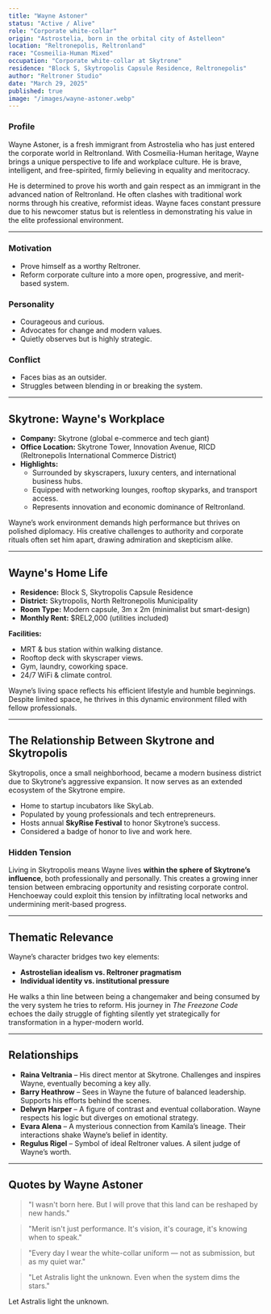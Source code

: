 ```yaml
---
title: "Wayne Astoner"
status: "Active / Alive"
role: "Corporate white-collar"
origin: "Astrostelia, born in the orbital city of Astelleon"
location: "Reltronepolis, Reltronland"
race: "Cosmeilia-Human Mixed"
occupation: "Corporate white-collar at Skytrone"
residence: "Block S, Skytropolis Capsule Residence, Reltronepolis"
author: "Reltroner Studio"
date: "March 29, 2025"
published: true
image: "/images/wayne-astoner.webp"
---
```


### Profile
Wayne Astoner, is a fresh immigrant from Astrostelia who has just entered the corporate world in Reltronland. With Cosmeilia-Human heritage, Wayne brings a unique perspective to life and workplace culture. He is brave, intelligent, and free-spirited, firmly believing in equality and meritocracy.

He is determined to prove his worth and gain respect as an immigrant in the advanced nation of Reltronland. He often clashes with traditional work norms through his creative, reformist ideas. Wayne faces constant pressure due to his newcomer status but is relentless in demonstrating his value in the elite professional environment.

---

### Motivation
- Prove himself as a worthy Reltroner.
- Reform corporate culture into a more open, progressive, and merit-based system.

### Personality
- Courageous and curious.
- Advocates for change and modern values.
- Quietly observes but is highly strategic.

### Conflict
- Faces bias as an outsider.
- Struggles between blending in or breaking the system.

---

## Skytrone: Wayne's Workplace
- **Company:** Skytrone (global e-commerce and tech giant)
- **Office Location:** Skytrone Tower, Innovation Avenue, RICD (Reltronepolis International Commerce District)
- **Highlights:**
  - Surrounded by skyscrapers, luxury centers, and international business hubs.
  - Equipped with networking lounges, rooftop skyparks, and transport access.
  - Represents innovation and economic dominance of Reltronland.

Wayne’s work environment demands high performance but thrives on polished diplomacy. His creative challenges to authority and corporate rituals often set him apart, drawing admiration and skepticism alike.

---

## Wayne's Home Life
- **Residence:** Block S, Skytropolis Capsule Residence
- **District:** Skytropolis, North Reltronepolis Municipality
- **Room Type:** Modern capsule, 3m x 2m (minimalist but smart-design)
- **Monthly Rent:** $REL2,000 (utilities included)

**Facilities:**
- MRT & bus station within walking distance.
- Rooftop deck with skyscraper views.
- Gym, laundry, coworking space.
- 24/7 WiFi & climate control.

Wayne’s living space reflects his efficient lifestyle and humble beginnings. Despite limited space, he thrives in this dynamic environment filled with fellow professionals.

---

## The Relationship Between Skytrone and Skytropolis
Skytropolis, once a small neighborhood, became a modern business district due to Skytrone’s aggressive expansion. It now serves as an extended ecosystem of the Skytrone empire.

- Home to startup incubators like SkyLab.
- Populated by young professionals and tech entrepreneurs.
- Hosts annual **SkyRise Festival** to honor Skytrone’s success.
- Considered a badge of honor to live and work here.

### Hidden Tension
Living in Skytropolis means Wayne lives **within the sphere of Skytrone’s influence**, both professionally and personally. This creates a growing inner tension between embracing opportunity and resisting corporate control. Henchoeway could exploit this tension by infiltrating local networks and undermining merit-based progress.

---

## Thematic Relevance
Wayne’s character bridges two key elements:
- **Astrostelian idealism vs. Reltroner pragmatism**
- **Individual identity vs. institutional pressure**

He walks a thin line between being a changemaker and being consumed by the very system he tries to reform. His journey in *The Freezone Code* echoes the daily struggle of fighting silently yet strategically for transformation in a hyper-modern world.

---

## Relationships
- **Raina Veltrania** – His direct mentor at Skytrone. Challenges and inspires Wayne, eventually becoming a key ally.
- **Barry Heathrow** – Sees in Wayne the future of balanced leadership. Supports his efforts behind the scenes.
- **Delwyn Harper** – A figure of contrast and eventual collaboration. Wayne respects his logic but diverges on emotional strategy.
- **Evara Alena** – A mysterious connection from Kamila’s lineage. Their interactions shake Wayne’s belief in identity.
- **Regulus Rigel** – Symbol of ideal Reltroner values. A silent judge of Wayne’s worth.

---

## Quotes by Wayne Astoner
> "I wasn't born here. But I will prove that this land can be reshaped by new hands."

> "Merit isn't just performance. It's vision, it's courage, it's knowing when to speak."

> "Every day I wear the white-collar uniform — not as submission, but as my quiet war."

> "Let Astralis light the unknown. Even when the system dims the stars."

Let Astralis light the unknown.

